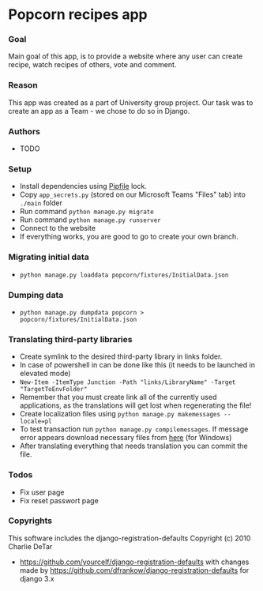 # Popcorn recipes app

### Goal

Main goal of this app, is to provide a website where any user can create recipe, watch recipes of others, vote and
comment.

### Reason

This app was created as a part of University group project. Our task was to create an app as a Team - we chose to do so
in Django.

### Authors

- TODO

### Setup

- Install dependencies using [Pipfile](https://pipenv-fork.readthedocs.io/en/latest/basics.html "Pipfile basics") lock.
- Copy `app_secrets.py` (stored on our Microsoft Teams "Files" tab) into `./main` folder
- Run command `python manage.py migrate`
- Run command `python manage.py runserver`
- Connect to the website
- If everything works, you are good to go to create your own branch.

### Migrating initial data

- `python manage.py loaddata popcorn/fixtures/InitialData.json`

### Dumping data

- `python manage.py dumpdata popcorn > popcorn/fixtures/InitialData.json`

### Translating third-party libraries

- Create symlink to the desired third-party library in links folder.
- In case of powershell in can be done like this (it needs to be launched in elevated mode)
- `New-Item -ItemType Junction -Path "links/LibraryName" -Target "TargetToEnvFolder"`
- Remember that you must create link all of the currently used applications, as the translations will get lost when
  regenerating the file!
- Create localization files using `python manage.py makemessages --locale=pl`
- To test transaction run `python manage.py compilemessages`. If message error appears download necessary files from [here](https://mlocati.github.io/articles/gettext-iconv-windows.html) (for Windows)
- After translating everything that needs translation you can commit the file.

### Todos

- Fix user page
- Fix reset passwort page

### Copyrights

This software includes the django-registration-defaults Copyright (c) 2010 Charlie DeTar

- https://github.com/yourcelf/django-registration-defaults
  with changes made by https://github.com/dfrankow/django-registration-defaults for django 3.x

